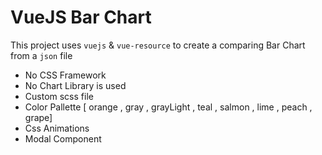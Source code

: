VueJS Bar Chart 
==
This project uses `vuejs` & `vue-resource` to create a comparing Bar Chart from a `json` file
- No CSS Framework
- No Chart Library is used
- Custom scss file
- Color Pallette [ orange , gray , grayLight , teal , salmon , lime , peach , grape]
- Css Animations
- Modal Component